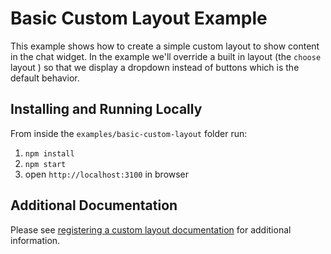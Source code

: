 # Basic Custom Layout Example

This example shows how to create a simple custom layout to show content in the chat widget. In the example we'll override a built in layout (the `choose` layout ) so that we display a dropdown instead of buttons which is the default behavior.

## Installing and Running Locally
From inside the `examples/basic-custom-layout` folder run:

  1. `npm install`
  2. `npm start`
  3.  open `http://localhost:3100` in browser

## Additional Documentation
Please see [registering a custom layout documentation](https://github.com/watson-virtual-agents/chat-widget/blob/master/docs/DOCS.md#registering-a-custom-layout) for additional information.
